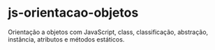 # js-orientacao-objetos
Orientação a objetos com JavaScript, class, classificação, abstração, instância, atributos e métodos estáticos.
